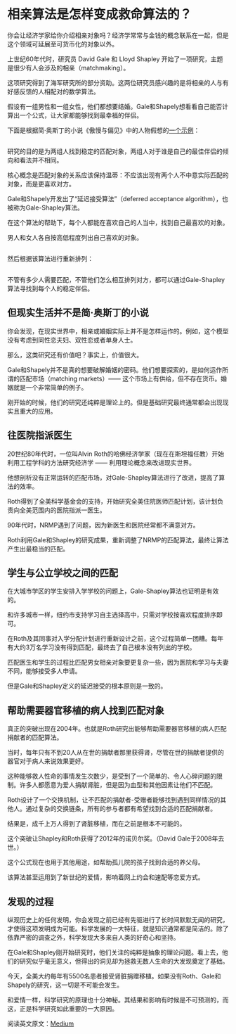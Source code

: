 # 相亲算法是怎样变成救命算法的？

你会让经济学家给你介绍相亲对象吗？经济学常常与金钱的概念联系在一起，但是这个领域可延展至可货币化的对象以外。

上世纪60年代时，研究员 David Gale 和 Lloyd Shapley 开始了一项研究，主题是很少有人会涉及的相亲（matchmaking）。

这项研究得到了海军研究所的部分资助。这两位研究员感兴趣的是将相亲的人与有好感反馈的人相配对的数学算法。

假设有一组男性和一组女性，他们都想要结婚。Gale和Shapely想看看自己能否计算出一个公式，让大家都能够找到最幸福的伴侣。

下面是根据简·奥斯丁的小说《傲慢与偏见》中的人物假想的[一个示例](http://wordplay.blogs.nytimes.com/2013/01/21/stabl/?_r=0)：

![]()


研究的目的是为两组人找到稳定的匹配对象，两组人对于谁是自己的最佳伴侣的倾向和看法并不相同。

核心概念是匹配对象的关系应该保持温蒂：不应该出现有两个人不中意实际匹配的对象，而是更喜欢对方。

Gale和Shapely开发出了“延迟接受算法”（deferred acceptance algorithm），也被称为Gale-Shapley算法。

在这个算法的帮助下，每个人都能在喜欢自己的人当中，找到自己最喜欢的对象。

男人和女人各自按高低程度列出自己喜欢的对象。

![]()

然后根据该算法进行重新排列：

![]()

不管有多少人需要匹配，不管他们怎么相互排列对方，都可以通过Gale-Shapley算法寻找到每个人的稳定伴侣。

## 但现实生活并不是简·奥斯丁的小说

你会发现，在现实世界中，相亲或婚姻实际上并不是怎样运作的。例如，这个模型没有考虑到同性恋夫妇、双性恋或者单身人士。

那么，这类研究还有价值吧？事实上，价值很大。

Gale和Shapely并不是真的想要破解婚姻的密码。他们想要探索的，是如何运作所谓的匹配市场（matching markets）—— 这个市场上有供给，但不存在货币。婚姻就是一个非常简单的例子。

刚开始的时候，他们的研究还纯粹是理论上的。但是基础研究最终通常都会出现现实且重大的应用。

## 往医院指派医生

20世纪80年代时，一位叫Alvin Roth的哈佛经济学家（现在在斯坦福任教）开始利用工程学科的方法研究经济学 —— 利用理论概念来改进现实世界。

他想剖析没有正常运转的匹配市场，对Gale-Shapley算法进行了改进，提高了算法的效率。

Roth得到了全美科学基金会的支持，开始研究全美住院医师匹配计划，该计划负责向全美范围内的医院指派一医生。

90年代时，NRMP遇到了问题，因为新医生和医院经常都不满意对方。

Roth利用Gale和Shapley的研究成果，重新调整了NRMP的匹配算法，最终让算法产生出最稳当的匹配。

## 学生与公立学校之间的匹配

在大城市学区的学生安排入学学校的问题上，Gale-Shapley算法也证明是有效的。

和许多城市一样，纽约市支持学习自主选择高中，只需对学校按喜欢程度排序即可。

在Roth及其同事对入学分配计划进行重新设计之前，这个过程简单一团糟。每年有大约3万名学习没有得到匹配，最终去了自己根本没有列出的学校。

匹配医生和学生的过程比匹配男女相亲对象要更复杂一些，因为医院和学习与夫妻不同，能够接受多人申请。

但是Gale和Shapley定义的延迟接受的根本原则是一致的。

## 帮助需要器官移植的病人找到匹配对象

真正的突破出现在2004年。也就是Roth研究出能够帮助需要器官移植的病人匹配捐献者的匹配算法。

当时，每年只有不到20人从在世的捐献者那里获得肾，尽管在世的捐献者提供的器官对于病人来说效果更好。

这种能够救人性命的事情发生次数少，是受到了一个简单的、令人心碎问题的限制。许多人都愿意为爱人捐献肾脏，但是因为血型和其他因素让他们不匹配。

Roth设计了一个交换机制，让不匹配的捐献者-受赠者能够找到遇到同样情况的其他人。通过复杂的交换链条，所有的参与者都有希望找到合适的匹配捐献者。

结果是，成千上万人得到了肾脏移植，而在之前是根本不可能的。

这个突破让Shapley和Roth获得了2012年的诺贝尔奖。（David Gale于2008年去世。）

这个公式现在也用于其他用途，如帮助孤儿院的孩子找到合适的养父母。

该算法甚至运用到了新世纪的爱情，影响着网上约会和速配等恋爱方式。

## 发现的过程

纵观历史上的任何发明，你会发现之前已经有先驱进行了长时间默默无闻的研究，才使得这项发明成为可能。科学发展的一大特征，就是知识通常都是简洁的。除了依靠严密的调查之外，科学发现大多来自人类的好奇心和坚持。

在Gale和Shapley刚开始研究时，他们关注的纯粹是抽象的理论问题。看上去，他们的研究似乎毫无意义，但得出的洞见却为拯救无数人生命的大发现奠定了基础。

今天，全美大约每年有5500名患者接受肾脏捐赠移植。如果没有Roth、Gale和Shapely的研究，这一切是不可能会发生。

和爱情一样，科学研究的原理也十分神秘。其结果和影响有时候是不可预测的，而这，正是科学研究如此重要的一大原因。

阅读英文原文：[Medium](https://medium.com/@UofCalifornia/how-a-matchmaking-algorithm-saved-lives-2a65ac448698#.kp1ktcs5b)

